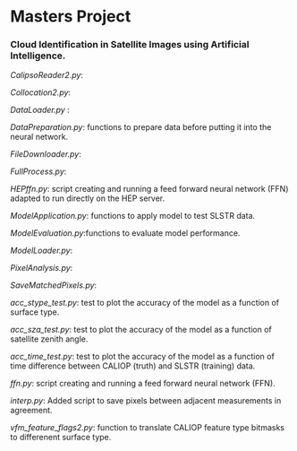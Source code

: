 # Masters Project

### Cloud Identification in Satellite Images using Artificial Intelligence.



*CalipsoReader2.py*:


*Collocation2.py*:


*DataLoader.py* :


*DataPreparation.py*: functions to prepare data before putting it into the neural network.


*FileDownloader.py*:  


*FullProcess.py*:  


*HEPffn.py*: script creating and running a feed forward neural network (FFN) adapted to run directly on the HEP server.


*ModelApplication.py*: functions to apply model to test SLSTR data.  


*ModelEvaluation.py*:functions to evaluate model performance.  


*ModelLoader.py*:  


*PixelAnalysis.py*:  


*SaveMatchedPixels.py*:  


*acc_stype_test.py*: test to plot the accuracy of the model as a function of surface type.  


*acc_sza_test.py*: test to plot the accuracy of the model as a function of satellite zenith angle.  


*acc_time_test.py*: test to plot the accuracy of the model as a function of time difference between CALIOP (truth) and SLSTR (training) data.  


*ffn.py*: script creating and running a feed forward neural network (FFN).  


*interp.py*: Added script to save pixels between adjacent measurements in agreement.  


*vfm_feature_flags2.py*: function to translate CALIOP feature type bitmasks to differenent surface type.  
